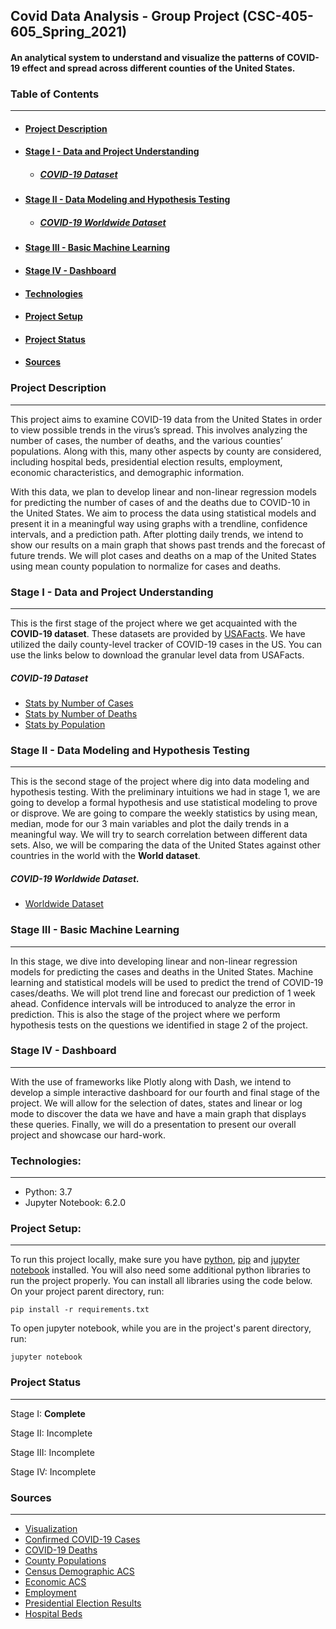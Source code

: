 ## Covid Data Analysis - Group Project (CSC-405-605_Spring_2021)


#### An analytical system to understand and visualize the patterns of COVID-19 effect and spread across different counties of the United States.

### Table of Contents

***

+ #### [Project Description](#Project-descriptions)
+ #### [Stage I - Data and Project Understanding](#Stage-i-data-and-project-understanding)
  * ##### [COVID-19 Dataset](#Covid-19-datasets)
+ #### [Stage II - Data Modeling and Hypothesis Testing](#Stage-2)
  * ##### [COVID-19 Worldwide Dataset](#covid-worldwide-dataset)
+ #### [Stage III - Basic Machine Learning](#Stage-3)
+ #### [Stage IV - Dashboard](#Stage-4)
+ #### [Technologies](#Tech-used)
+ #### [Project Setup](#setup)
+ #### [Project Status](#Status)
+ #### [Sources](#source)



<a name="Project-descriptions"></a>
### Project Description

***

This project aims to examine COVID-19 data from the United States in order to view possible trends in the virus’s spread. This involves analyzing the number of cases, the number of deaths, and the various counties’ populations. Along with this, many other aspects by county are considered, including hospital beds, presidential election results, employment, economic characteristics, and demographic information.

With this data, we plan to develop linear and non-linear regression models for predicting the number of cases of and the deaths due to COVID-10 in the United States. We aim to process the data using statistical models and present it in a meaningful way using graphs with a trendline, confidence intervals, and a prediction path. After plotting daily trends, we intend to show our results on a main graph that shows past trends and the forecast of future trends. We will plot cases and deaths on a map of the United States using mean county population to normalize for cases and deaths.

<a name="Stage-i-data-and-project-understanding"></a>
### Stage I - Data and Project Understanding

***

This is the first stage of the project where we get acquainted with the **COVID-19 dataset**. These datasets are provided by [USAFacts](https://usafacts.org/). We have utilized the daily county-level tracker of COVID-19 cases in the US. You can use the links below to download the granular level data from USAFacts.

<a name="Covid-19-datasets"></a>
##### COVID-19 Dataset

  + [Stats by Number of Cases](https://usafactsstatic.blob.core.windows.net/public/data/covid-19/covid_confirmed_usafacts.csv)
  + [Stats by Number of Deaths](https://usafactsstatic.blob.core.windows.net/public/data/covid-19/covid_deaths_usafacts.csv)
  + [Stats by Population](https://usafactsstatic.blob.core.windows.net/public/data/covid-19/covid_county_population_usafacts.csv)

<a name="Stage-2"></a>
### Stage II - Data Modeling and Hypothesis Testing

***


This is the second stage of the project where dig into data modeling and hypothesis testing. With the preliminary intuitions we had in stage 1, we are going to develop a formal hypothesis and use statistical modeling to prove or disprove. We are going to compare the weekly statistics by using mean, median, mode for our 3 main variables and plot the daily trends in a meaningful way. We will try to search correlation between different data sets. Also, we will be comparing the data of the United States against other countries in the world with the **World dataset**.

<a name="covid-worldwide-dataset"></a>
##### COVID-19 Worldwide Dataset.

  + [Worldwide Dataset](https://ourworldindata.org/coronavirus-source-data)

<a name="Stage-3"></a>
### Stage III - Basic Machine Learning

***


In this stage, we dive into developing linear and non-linear regression models for predicting the cases and deaths in the United States. Machine learning and statistical models will be used to predict the trend of COVID-19 cases/deaths. We will plot trend line and forecast our prediction of 1 week ahead. Confidence intervals will be introduced to analyze the error in prediction. This is also the stage of the project where we perform hypothesis tests on the questions we identified in stage 2 of the project.

<a name="Stage-4"></a>
### Stage IV - Dashboard

***


With the use of frameworks like Plotly along with Dash, we intend to develop a simple interactive dashboard for our fourth and final stage of the project. We will allow for the selection of dates, states and linear or log mode to discover the data we have and have a main graph that displays these queries. Finally, we will do a presentation to present our overall project and showcase our hard-work.


<a name="Tech-used"></a>
### Technologies:

***

+ Python: 3.7
+ Jupyter Notebook: 6.2.0

<a name="setup"></a>
### Project Setup:
***
To run this project locally, make sure you have [python](https://wiki.python.org/moin/BeginnersGuide/Download), [pip](https://pip.pypa.io/en/stable/installing/) and [jupyter notebook](https://jupyter.readthedocs.io/en/latest/install/notebook-classic.html) installed. You will also need some additional python libraries to run the project properly. You can install all libraries using the code below. On your project parent directory, run:

```
pip install -r requirements.txt
```

To open jupyter notebook, while you are in the project's parent directory, run:
```
jupyter notebook
```


<a name="Status"></a>
### Project Status

***

Stage I: **Complete**

Stage II: Incomplete

Stage III: Incomplete

Stage IV: Incomplete



<a name="source"></a>
### Sources

***
+ [Visualization](https://usafacts.org/visualizations/coronavirus-covid-19-spread-map/)
+ [Confirmed COVID-19 Cases](https://usafactsstatic.blob.core.windows.net/public/data/covid-19/covid_confirmed_usafacts.csv)
+ [COVID-19 Deaths](https://usafactsstatic.blob.core.windows.net/public/data/covid-19/covid_deaths_usafacts.csv)
+ [County Populations](https://usafactsstatic.blob.core.windows.net/public/data/covid-19/covid_county_population_usafacts.csv)
+ [Census Demographic ACS](https://data.census.gov/cedsci/table?q=dp&tid=ACSDP1Y2018.DP05)
+ [Economic ACS](https://data.census.gov/cedsci/table?q=dp&tid=ACSDP1Y2018.DP05)
+ [Employment](https://www.bls.gov/cew/downloadable-data-files.htm)
+ [Presidential Election Results](https://www.kaggle.com/unanimad/us-election-2020)
+ [Hospital Beds](https://coronavirus-resources.esri.com/datasets/1044bb19da8d4dbfb6a96eb1b4ebf629_0/data?geometry=-40.957%2C-16.820%2C15.996%2C72.123)
